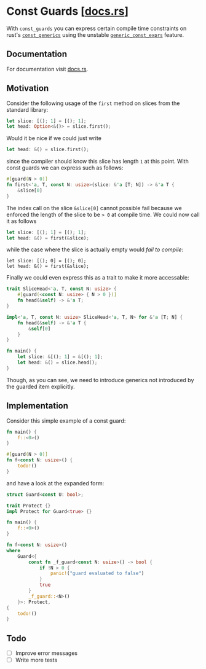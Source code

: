 # Const Guards [[docs.rs](https://docs.rs/const-guards)]
With `const_guards` you can express certain compile time constraints on rust's [`const_generics`](https://github.com/rust-lang/rust/issues/44580) using the unstable [`generic_const_exprs`](https://github.com/rust-lang/rust/issues/76560) feature.

## Documentation
For documentation visit [docs.rs](https://docs.rs/const-guards).

## Motivation
Consider the following usage of the `first` method on slices from the standard library: 
```rust
let slice: [(); 1] = [(); 1];
let head: Option<&()> = slice.first();
``` 
Would it be nice if we could just write
```rust
let head: &() = slice.first();
```
since the compiler should know this slice has length `1` at this point.
With const guards we can express such as follows:
```rust
#[guard(N > 0)]
fn first<'a, T, const N: usize>(slice: &'a [T; N]) -> &'a T {
    &slice[0]
}
```
The index call on the slice `&slice[0]` cannot possible fail because we enforced the length of the slice to be `> 0` at compile time. We could now call it as follows 
```rust
let slice: [(); 1] = [(); 1];
let head: &() = first(&slice);
```
while the case where the slice is actually empty would _fail to compile_:
```
let slice: [(); 0] = [(); 0];
let head: &() = first(&slice);
```
Finally we could even express this as a trait to make it more accessable:
```rust
trait SliceHead<'a, T, const N: usize> {
    #[guard(<const N: usize> { N > 0 })]
    fn head(&self) -> &'a T;
}

impl<'a, T, const N: usize> SliceHead<'a, T, N> for &'a [T; N] {
    fn head(&self) -> &'a T {
        &self[0]
    }
}

fn main() {
    let slice: &[(); 1] = &[(); 1];
    let head: &() = slice.head();
}
```
Though, as you can see, we need to introduce generics not introduced by the guarded item explicitly.

## Implementation
Consider this simple example of a const guard:
```rust
fn main() {
    f::<0>()
}

#[guard(N > 0)]
fn f<const N: usize>() {
    todo!()
}
```
and have a look at the expanded form:
```rust
struct Guard<const U: bool>;

trait Protect {}
impl Protect for Guard<true> {}

fn main() {
    f::<0>()
}

fn f<const N: usize>()
where
    Guard<{
        const fn _f_guard<const N: usize>() -> bool {
            if !N > 0 {
                panic!("guard evaluated to false")
            }
            true
        }
        _f_guard::<N>()
    }>: Protect,
{
    todo!()
}
```

## Todo

- [ ] Improve error messages
- [ ] Write more tests